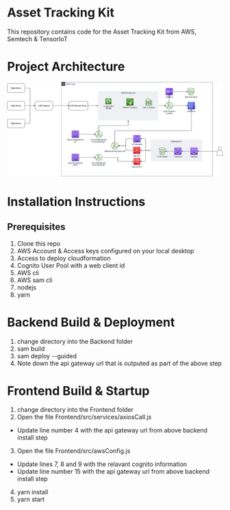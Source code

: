 # Asset Tracking Kit
This repository contains code for the Asset Tracking Kit from AWS, Semtech &amp; TensorIoT

# Project Architecture
![ATK SBK Architecture](docs/atk_sbk.png)

# Installation Instructions

## Prerequisites

1. Clone this repo
2. AWS Account & Access keys configured on your local desktop
3. Access to deploy cloudformation
4. Cognito User Pool with a web client id
5. AWS cli
6. AWS sam cli
7. nodejs
8. yarn

# Backend Build & Deployment

1. change directory into the Backend folder
2. sam build
3. sam deploy --guided
4. Note down the api gateway url that is outputed as part of the above step

# Frontend Build & Startup

1. change directory into the Frontend folder
2. Open the file Frontend/src/services/axiosCall.js
- Update line number 4 with the api gateway url from above backend install step

3. Open the file Frontend/src/awsConfig.js
- Update lines 7, 8 and 9 with the relavant cognito information
- Update line number 15 with the api gateway url from above backend install step

4. yarn install
5. yarn start


